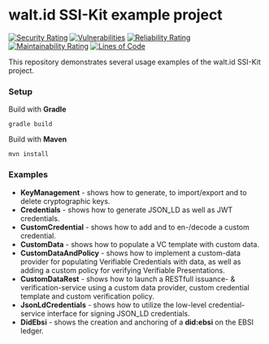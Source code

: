 # walt.id SSI-Kit example project
[![Security Rating](https://sonarcloud.io/api/project_badges/measure?project=walt-id_waltid-ssikit-examples&metric=security_rating)](https://sonarcloud.io/dashboard?id=walt-id_waltid-ssikit-examples)
[![Vulnerabilities](https://sonarcloud.io/api/project_badges/measure?project=walt-id_waltid-ssikit-examples&metric=vulnerabilities)](https://sonarcloud.io/dashboard?id=walt-id_waltid-ssikit-examples)
[![Reliability Rating](https://sonarcloud.io/api/project_badges/measure?project=walt-id_waltid-ssikit-examples&metric=reliability_rating)](https://sonarcloud.io/dashboard?id=walt-id_waltid-ssikit-examples)
[![Maintainability Rating](https://sonarcloud.io/api/project_badges/measure?project=walt-id_waltid-ssikit-examples&metric=sqale_rating)](https://sonarcloud.io/dashboard?id=walt-id_waltid-ssikit-examples)
[![Lines of Code](https://sonarcloud.io/api/project_badges/measure?project=walt-id_waltid-ssikit-examples&metric=ncloc)](https://sonarcloud.io/dashboard?id=walt-id_waltid-ssikit-examples)

[comment]: <> ([![Technical Debt]&#40;https://sonarcloud.io/api/project_badges/measure?project=walt-id_waltid-ssikit-examples&metric=sqale_index&#41;]&#40;https://sonarcloud.io/dashboard?id=walt-id_waltid-ssikit-examples&#41;)

[comment]: <> ([![Bugs]&#40;https://sonarcloud.io/api/project_badges/measure?project=walt-id_waltid-ssikit-examples&metric=bugs&#41;]&#40;https://sonarcloud.io/dashboard?id=walt-id_waltid-ssikit-examples&#41;)

[comment]: <> ([![Duplicated Lines &#40;%&#41;]&#40;https://sonarcloud.io/api/project_badges/measure?project=walt-id_waltid-ssikit-examples&metric=duplicated_lines_density&#41;]&#40;https://sonarcloud.io/dashboard?id=walt-id_waltid-ssikit-examples&#41;)

[comment]: <> ([![Quality Gate Status]&#40;https://sonarcloud.io/api/project_badges/measure?project=walt-id_waltid-ssikit-examples&metric=alert_status&#41;]&#40;https://sonarcloud.io/dashboard?id=walt-id_waltid-ssikit-examples&#41;)


This repository demonstrates several usage examples of the walt.id SSI-Kit project.

### Setup

Build with **Gradle**

    gradle build

Build with **Maven**

    mvn install

### Examples

- **KeyManagement** - shows how to generate, to import/export and to delete cryptographic keys.
- **Credentials** - shows how to generate JSON_LD as well as JWT credentials.
- **CustomCredential** - shows how to add and to en-/decode a custom credential.
- **CustomData** - shows how to populate a VC template with custom data.
- **CustomDataAndPolicy** - shows how to implement a custom-data provider for populating Verifiable Credentials with data, as well as adding a custom policy for verifying Verifiable Presentations.
- **CustomDataRest** - shows how to launch a RESTfull issuance- & verification-service using a custom data provider, custom credential template and custom verification policy.
- **JsonLdCredentials** - shows how to utilize the low-level credential-service interface for signing JSON_LD credentials.
- **DidEbsi** - shows the creation and anchoring of a **did:ebsi** on the EBSI ledger.
